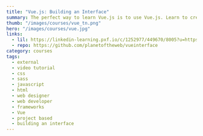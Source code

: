 ```yaml
---
title: "Vue.js: Building an Interface"
summary: The perfect way to learn Vue.js is to use Vue.js. Learn to create an application interface for a product rating system using this flexible JavaScript library.
thumb: "/images/courses/vue_tn.png"
hero: "/images/courses/vue.jpg"
links:
  - lil: https://linkedin-learning.pxf.io/c/1252977/449670/8005?u=https%3A%2F%2Fwww.linkedin.com%2Flearning%2Fvue-js-building-an-interface%2Fcreating-a-named-component
  - repo: https://github.com/planetoftheweb/vueinterface
category: courses
tags:
  - external
  - video tutorial
  - css
  - sass
  - javascript
  - html
  - web designer
  - web developer
  - frameworks
  - Vue
  - project based
  - building an interface
---
```

